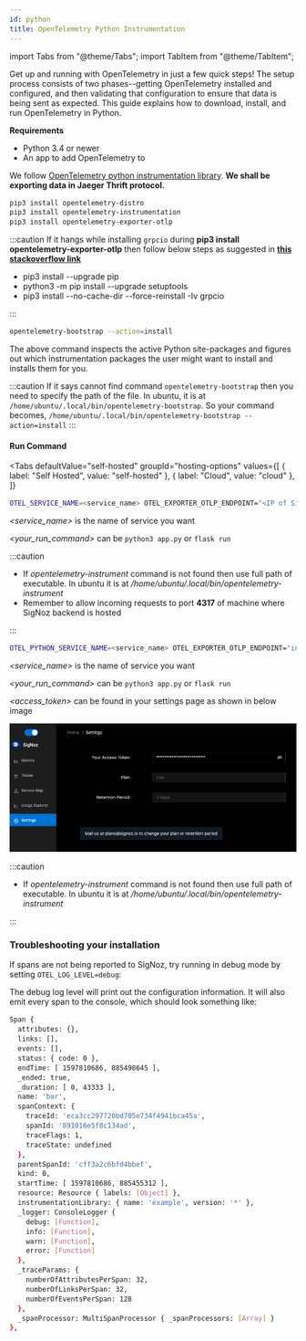 ```yaml
---
id: python
title: OpenTelemetry Python Instrumentation
---
```


import Tabs from "@theme/Tabs";
import TabItem from "@theme/TabItem";

Get up and running with OpenTelemetry in just a few quick steps! The setup process consists of two phases--getting OpenTelemetry installed and configured, and then validating that configuration to ensure that data is being sent as expected. This guide explains how to download, install, and run OpenTelemetry in Python.

**Requirements**

- Python 3.4 or newer
- An app to add OpenTelemetry to

We follow [OpenTelemetry python instrumentation library](https://github.com/open-telemetry/opentelemetry-python/tree/master/opentelemetry-instrumentation). **We shall be exporting data in Jaeger Thrift protocol.**

```bash
pip3 install opentelemetry-distro
pip3 install opentelemetry-instrumentation
pip3 install opentelemetry-exporter-otlp
```
:::caution
  If it hangs while installing `grpcio` during **pip3 install opentelemetry-exporter-otlp** then follow below steps as suggested in **[this stackoverflow link](https://stackoverflow.com/a/62500932/3243212)**
  - pip3 install --upgrade pip
  - python3 -m pip install --upgrade setuptools
  - pip3 install --no-cache-dir  --force-reinstall -Iv grpcio

  
:::


```bash
opentelemetry-bootstrap --action=install
```
The above command inspects the active Python site-packages and figures out which instrumentation packages the user might want to install and installs them for you.

:::caution
If it says cannot find command `opentelemetry-bootstrap` then you need to specify the path of the file. In ubuntu, it is at `/home/ubuntu/.local/bin/opentelemetry-bootstrap`. So your command becomes,
`/home/ubuntu/.local/bin/opentelemetry-bootstrap --action=install`
:::


#### Run Command

<Tabs
  defaultValue="self-hosted"
  groupId="hosting-options"
  values={[
    { label: "Self Hosted", value: "self-hosted" },
    { label: "Cloud", value: "cloud" },
  ]}
>
<TabItem value="self-hosted">

```bash
OTEL_SERVICE_NAME=<service_name> OTEL_EXPORTER_OTLP_ENDPOINT="<IP of SigNoz Backend>:4317"  opentelemetry-instrument <your run command>
```
*<service_name>* is the name of service you want

*<your_run_command>* can be `python3 app.py` or `flask run`

:::caution
 - If *opentelemetry-instrument* command is not found then use full path of executable. In ubuntu it is at */home/ubuntu/.local/bin/opentelemetry-instrument*
 - Remember to allow incoming requests to port **4317** of machine where SigNoz backend is hosted

:::

</TabItem>
<TabItem value="cloud">

```bash
OTEL_PYTHON_SERVICE_NAME=<service_name> OTEL_EXPORTER_OTLP_ENDPOINT="ingest.signoz.io:443" OTEL_EXPORTER_OTLP_HEADERS="signoz-access-token=<access_token>" opentelemetry-instrument <your_run_command>
```
*<service_name>* is the name of service you want

*<your_run_command>* can be `python3 app.py` or `flask run`

*<access_token>* can be found in your settings page as shown in below image

![access_token_settings_page](../../static/img/access_token_settings_page.png)

:::caution
 - If *opentelemetry-instrument* command is not found then use full path of executable. In ubuntu it is at */home/ubuntu/.local/bin/opentelemetry-instrument*

:::

</TabItem>

</Tabs>



### Troubleshooting your installation

If spans are not being reported to SigNoz, try running in debug mode by setting `OTEL_LOG_LEVEL=debug`:


The debug log level will print out the configuration information. It will also emit every span to the console, which should look something like:

```bash
Span {
  attributes: {},
  links: [],
  events: [],
  status: { code: 0 },
  endTime: [ 1597810686, 885498645 ],
  _ended: true,
  _duration: [ 0, 43333 ],
  name: 'bar',
  spanContext: {
    traceId: 'eca3cc297720bd705e734f4941bca45a',
    spanId: '891016e5f8c134ad',
    traceFlags: 1,
    traceState: undefined
  },
  parentSpanId: 'cff3a2c6bfd4bbef',
  kind: 0,
  startTime: [ 1597810686, 885455312 ],
  resource: Resource { labels: [Object] },
  instrumentationLibrary: { name: 'example', version: '*' },
  _logger: ConsoleLogger {
    debug: [Function],
    info: [Function],
    warn: [Function],
    error: [Function]
  },
  _traceParams: {
    numberOfAttributesPerSpan: 32,
    numberOfLinksPerSpan: 32,
    numberOfEventsPerSpan: 128
  },
  _spanProcessor: MultiSpanProcessor { _spanProcessors: [Array] }
},
```
